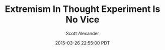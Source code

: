 ---
layout: podcast
title: "Extremism In Thought Experiment Is No Vice"
author: Scott Alexander
description: https://slatestarcodex.com/2015/03/26/high-energy-ethics/
date: 2015-03-26 22:55:00 PDT
length: 2679582
duration: 670
guid: high-energy-ethics
---